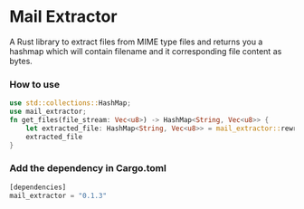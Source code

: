 # Mail Extractor

A Rust library to extract files from MIME type files and returns you a hashmap which will contain filename and it corresponding file content as bytes.

### How to use

``` Rust
use std::collections::HashMap;
use mail_extractor;
fn get_files(file_stream: Vec<u8>) -> HashMap<String, Vec<u8>> {
    let extracted_file: HashMap<String, Vec<u8>> = mail_extractor::rewrite(file_stream);
    extracted_file
}
```

### Add the dependency in **Cargo.toml**

``` Rust
[dependencies]
mail_extractor = "0.1.3"
```